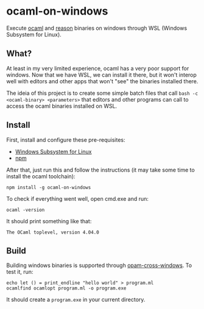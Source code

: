 # ocaml-on-windows

Execute [ocaml](http://ocaml.org/) and [reason](https://reasonml.github.io/) binaries on windows through WSL (Windows Subsystem for Linux).

## What?

At least in my very limited experience, ocaml has a very poor support for windows. Now that we have WSL, we can install it there, but it won't interop well with editors and other apps that won't "see" the binaries installed there.

The ideia of this project is to create some simple batch files that call `bash -c <ocaml-binary> <parameters>` that editors and other programs can call to access the ocaml binaries installed on WSL.

## Install

First, install and configure these pre-requisites:

* [Windows Subsystem for Linux](https://msdn.microsoft.com/en-us/commandline/wsl/install_guide)
* [npm](https://www.npmjs.com/)

After that, just run this and follow the instructions (it may take some time to install the ocaml toolchain):

```
npm install -g ocaml-on-windows
```

To check if everything went well, open cmd.exe and run:

```
ocaml -version
```

It should print something like that:

```
The OCaml toplevel, version 4.04.0
```

## Build

Building windows binaries is supported through [opam-cross-windows](https://github.com/whitequark/opam-cross-windows). To test it, run:

```
echo let () = print_endline "hello world" > program.ml
ocamlfind ocamlopt program.ml -o program.exe
```

It should create a `program.exe` in your current directory.
